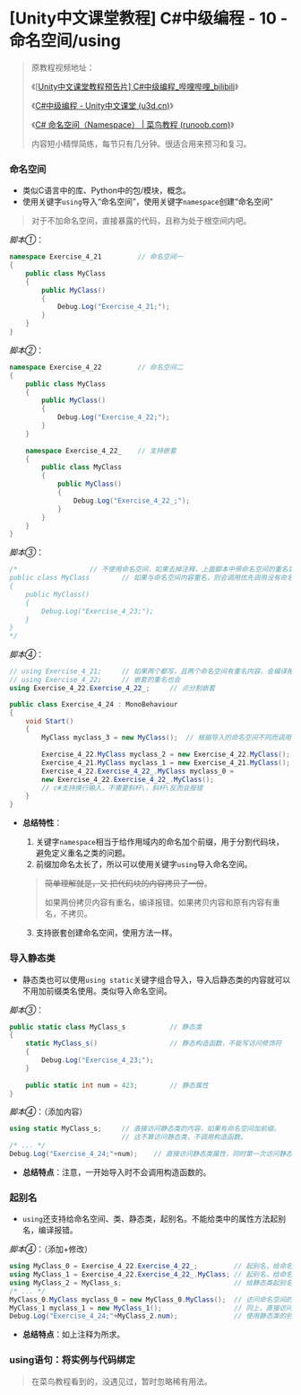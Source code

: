 # [Unity中文课堂教程] C#中级编程 - 10 - 命名空间/using

> 原教程视频地址：
>
> 《[[Unity中文课堂教程预告片\] C#中级编程_哔哩哔哩_bilibili](https://www.bilibili.com/video/BV1f5411G7bp/?spm_id_from=333.824.b_765f64657363.1)》
>
> 《[C#中级编程 - Unity中文课堂 (u3d.cn)](https://learn.u3d.cn/tutorial/intermediate-gameplay-scripting/?tab=overview)》
>
> 《[C# 命名空间（Namespace） | 菜鸟教程 (runoob.com)](https://www.runoob.com/csharp/csharp-namespace.html)》
>
> 内容短小精悍简练，每节只有几分钟。很适合用来预习和复习。



### 命名空间

- 类似C语言中的库、Python中的包/模块，概念。
- 使用关键字`using`导入“命名空间”，使用关键字`namespace`创建“命名空间”

> 对于不加命名空间，直接暴露的代码，且称为处于根空间内吧。

*脚本①*：

```c#
namespace Exercise_4_21			// 命名空间一
{
	public class MyClass
	{
		public MyClass()
		{
			Debug.Log("Exercise_4_21;");
		}
	}
}
```

*脚本②*：

```c#
namespace Exercise_4_22			// 命名空间二
{
	public class MyClass
	{
		public MyClass()
		{
			Debug.Log("Exercise_4_22;");
		}
	}
	
	namespace Exercise_4_22_ 	// 支持嵌套
	{
		public class MyClass
		{
			public MyClass()
			{
				Debug.Log("Exercise_4_22_;");
			}
		}
	}
}
```

*脚本③*：

```c#
/*					// 不使用命名空间，如果去掉注释，上面脚本中带命名空间的重名类会被隐藏。
public class MyClass		// 如果与命名空间内容重名，则会调用优先调用没有命名空间的。
{
	public MyClass()
	{
		Debug.Log("Exercise_4_23;");
	}
}
*/
```

*脚本④*：

```c#
// using Exercise_4_21;		// 如果两个都写，且两个命名空间有重名内容，会编译报错。
// using Exercise_4_22;		// 嵌套的重名也会
using Exercise_4_22.Exercise_4_22_;		// 点分割嵌套

public class Exercise_4_24 : MonoBehaviour
{
    void Start()
    {
        MyClass myclass_3 = new MyClass();	// 根据导入的命名空间不同而调用不同的内容。
        
        Exercise_4_22.MyClass myclass_2 = new Exercise_4_22.MyClass();	// 精准指定调用
        Exercise_4_21.MyClass myclass_1 = new Exercise_4_21.MyClass();
        Exercise_4_22.Exercise_4_22_.MyClass myclass_0 = 				// 可以写注释
		new Exercise_4_22.Exercise_4_22_.MyClass();
		// c#支持换行输入，不需要斜杆\，斜杆\反而会报错
    }
}
```

- **总结特性**：

  1. 关键字`namespace`相当于给作用域内的命名加个前缀，用于分割代码块，避免定义重名之类的问题。
  2. 前缀加命名太长了，所以可以使用关键字`using`导入命名空间。

  > ~~简单理解就是，又 把代码块的内容拷贝了一份~~。
  >
  > 如果两份拷贝内容有重名，编译报错。如果拷贝内容和原有内容有重名，不拷贝。

  3. 支持嵌套创建命名空间，使用方法一样。



### 导入静态类

- 静态类也可以使用`using static`关键字组合导入，导入后静态类的内容就可以不用加前缀类名使用。类似导入命名空间。

*脚本③*：

```c#
public static class MyClass_s			// 静态类
{
	static MyClass_s()					// 静态构造函数，不能写访问修饰符
	{
		Debug.Log("Exercise_4_23;");
	}
	
	public static int num = 423;		// 静态属性
}
```

*脚本④*：（添加内容）

```c#
using static MyClass_s;		// 直接访问静态类的内容，如果有命名空间加前缀。
							// 这不算访问静态类，不调用构造函数。
/* ... */
Debug.Log("Exercise_4_24;"+num);	// 直接访问静态类属性，同时第一次访问静态类，调用构造函数。
```

- **总结特点**：注意，一开始导入时不会调用构造函数的。



### 起别名

- `using`还支持给命名空间、类、静态类，起别名。不能给类中的属性方法起别名，编译报错。

*脚本④*：（添加+修改）

```c#
using MyClass_0 = Exercise_4_22.Exercise_4_22_;			// 起别名，给命名空间起别名
using MyClass_1 = Exercise_4_22.Exercise_4_22_.MyClass;	// 起别名，给命名空间的类起别名
using MyClass_2 = MyClass_s;							// 给静态类起别名，如果有命名空间可加
/* ... */
MyClass_0.MyClass myclass_0 = new MyClass_0.MyClass();	// 访问命名空间的类
MyClass_1 myclass_1 = new MyClass_1();					// 同上，直接访问类
Debug.Log("Exercise_4_24;"+MyClass_2.num);				// 使用静态类的别名访问
```

- **总结特点**：如上注释为所求。



### using语句：将实例与代码绑定

> 在菜鸟教程看到的，没遇见过，暂时忽略稀有用法。
